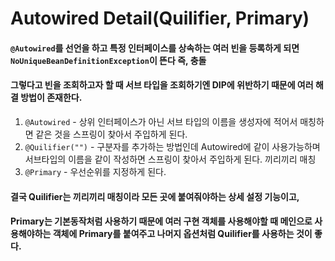 # Autowired Detail(Quilifier, Primary)


#### `@Autowired`를 선언을 하고 특정 인터페이스를 상속하는 여러 빈을 등록하게 되면 `NoUniqueBeanDefinitionException`이 뜬다 즉, 충돌
#### 그렇다고 빈을 조회하고자 할 때 서브 타입을 조회하기엔 DIP에 위반하기 때문에 여러 해결 방법이 존재한다.


1. `@Autowired` - 상위 인터페이스가 아닌 서브 타입의 이름을 생성자에 적어서 매칭하면 같은 것을 스프링이 찾아서 주입하게 된다. 
2. `@Quilifier("")` - 구분자를 추가하는 방법인데 Autowired에 같이 사용가능하며 서브타입의 이름을 같이 작성하면 스프링이 찾아서 주입하게 된다. 끼리끼리 매칭 
3. `@Primary` - 우선순위를 지정하게 된다. 

#### 결국 Quilifier는 끼리끼리 매칭이라 모든 곳에 붙여줘야하는 상세 설정 기능이고, 
#### Primary는 기본동작처럼 사용하기 때문에 여러 구현 객체를 사용해야할 때 메인으로 사용해야하는 객체에 Primary를 붙여주고 나머지 옵션처럼 Quilifier를 사용하는 것이 좋다.